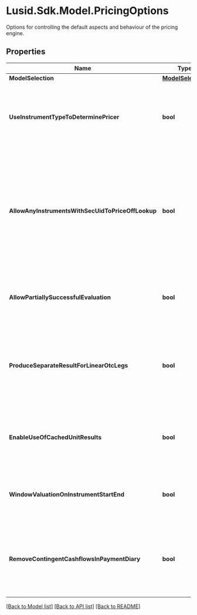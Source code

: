 # Lusid.Sdk.Model.PricingOptions
Options for controlling the default aspects and behaviour of the pricing engine.
## Properties

Name | Type | Description | Notes
------------ | ------------- | ------------- | -------------
**ModelSelection** | [**ModelSelection**](ModelSelection.md) |  | [optional] 
**UseInstrumentTypeToDeterminePricer** | **bool** | If true then use the instrument type to set the default instrument pricer  This applies where no more specific set of overrides are provided on a per-vendor and instrument basis. | [optional] 
**AllowAnyInstrumentsWithSecUidToPriceOffLookup** | **bool** | By default, one would not expect to price and exotic instrument, i.e. an instrument with a complicated  instrument definition simply through looking up a price as there should be a better way of evaluating it.  To override that behaviour and allow lookup for a price from the instrument identifier(s), set this to true. | [optional] 
**AllowPartiallySuccessfulEvaluation** | **bool** | If true then a failure in task evaluation doesn&#39;t cause overall failure.  results will be returned where they succeeded and annotation elsewhere | [optional] 
**ProduceSeparateResultForLinearOtcLegs** | **bool** | If true (default), when pricing an Fx-Forward or Interest Rate Swap, Future and other linearly separable products, product two results, one for each leg  rather than a single line result with the amalgamated/summed pv from both legs. | [optional] 
**EnableUseOfCachedUnitResults** | **bool** | If true, when pricing using a model or for an instrument that supports use of intermediate cached-results, use them.  Default is that this caching is turned off. | [optional] 
**WindowValuationOnInstrumentStartEnd** | **bool** | If true, when valuing an instrument outside the period where it is &#39;alive&#39; (the start-maturity window) it will return a valuation of zero | [optional] 
**RemoveContingentCashflowsInPaymentDiary** | **bool** | When creating a payment diary, should contingent cash payments (e.g. from exercise of a swaption into a swap) be included or not.  i.e. Is exercise or default being assumed to happen or not. | [optional] 

[[Back to Model list]](../README.md#documentation-for-models) [[Back to API list]](../README.md#documentation-for-api-endpoints) [[Back to README]](../README.md)

